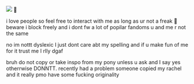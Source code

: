 


![](https://komarev.com/ghpvc/?username=partiesareforlosers&color=f5b342&label=my+lab+subjects) 🥘


i love people so feel free to interact with me as long as ur not a freak 🙂 beware i block freely and i dont fw a lot of popilar fandoms u and me r not the same

no im nottt dyslexic I just dont care abt my spelling and if u make fun of me for it trust me I rlly dgaf

bruh do not copy or take inspo from my pony unless u ask and I say yes otherrwise DONNTT. recently had a problem someone copied my rachel and it really pmo have some fucking originality 

